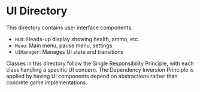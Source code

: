 # UI Directory

This directory contains user interface components.

- `HUD`: Heads-up display showing health, ammo, etc.
- `Menu`: Main menu, pause menu, settings
- `UIManager`: Manages UI state and transitions

Classes in this directory follow the Single Responsibility Principle, with each class handling a specific UI concern. The Dependency Inversion Principle is applied by having UI components depend on abstractions rather than concrete game implementations. 